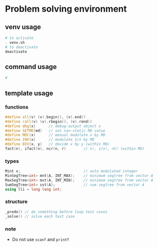 # Problem solving environment

## venv usage

```bash
# to activate
. venv.sh
# to deactivate
deactivate
```

## command usage

```bash
# 
```

## template usage

### functions

```cpp
#define all(v) (v).begin(), (v).end()
#define rall(v) (v).rbegin(), (v).rend()
#define dbg(x)      // debug-output object x
#define SETMD(md)   // set non-static MD value
#define MDC(x)      // manual modulate x by MD
#define INV(x)      // modulate 1/x by MD
#define DIV(x, y)   // devide x by y (within MD)
fact(n), ifact(n), ncr(n, r)        // n!, 1/n!, nCr (within MD)
```

### types

```cpp
Mint x;                             // auto modulated integer
MinSegTree<int> mnt(A, INT_MAX);    // minimum segtree from vector A
MaxSegTree<int> mxt(A, INT_MIN);    // minimum segtree from vector A
SumSegTree<int> sst(A);             // sum segtree from vector A
using lli = long long int;
```

### structure

```cpp
_predo() // do something before loop test cases
_solve() // solve each test case
```

### note

* Do not use `scanf` and `printf`
